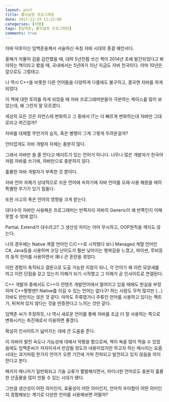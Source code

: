 ```yaml
---
layout: post
title: 폴리글랏 프로그래밍
date: 2017-12-19 11:23:00
categories: [서평]
tags: [임백준, 폴리글랏 프로그래밍]
comments: true
---
```

자바 덕후이신 임백준옹께서 서술하신 속칭 자바 시대의 종결 예언서다.

올해가 저물어 감을 감안했을 때, 대략 5년전쯤 쓰신 책이 2014년 초에 발간되었다고 봐야하는 책이라고 봤을 때, 국내에서는 5년여가 지난 지금도 자바 천국이다. 아마 10년은 앞으로도 그럴테고.

나 역시 C++을 비롯한 다른 언어들을 다양하게 다룸에도 불구하고, 결국엔 자바를 하게 되었다.

이 책에 대한 토의를 하게 되었을 때 자바 프로그래머분들이 극분하는 케이스를 많이 보았는데, 왜 그런지 잘 모르겠다.

세상의 모든 것은 자연스레 변화하고 그 중에서 IT는 더 빠르게 변화하는데 자바만 그대로라고 여긴걸까?

자바를 대체할 무언가의 습득, 혹은 병행이 그게 그렇게 두려운걸까?


안타깝게도 자바 개발자 자체는 충분히 많다. 

그래서 자바만 쓸 줄 안다고 메리트가 있는 언어가 아니다. 너무나 많은 개발자가 한국어 처럼 자바를 쓰기에, 자바만으로 충분하지 않다.

훌륭한 자바 개발자가 부족한 것 뿐이다. 


자바 언어 자체가 상대적으로 쉬운 언어에 속하기에 자바 언어를 오래 사용 해왔을 때의 특별한 무기가 있기 힘들다.

또한 사고의 폭은 언어의 영향을 크게 받는다. 

대다수의 자바만 사용해온 프로그래머는 반쪽자리 자바의 Generic이 왜 반쪽인지 이해 못할 수 밖에 없다.

Partial, Extend가 대수라고? 그 생산성 차이는 어마 무시하고, OOP원칙을 깨지도 않는다.


나의 경우에는 Native 계열 언어인 C/C++로 시작했다 보니 Managed 계열 언어인 C#, Java등을 사용하며 코딩 난이도가 훨씬 낮아지는 행복감을 느꼈고, 파이썬, 루비등의 동적 언어를 사용하면서 꽤나 큰 혼란을 겪었다.

이런 경험이 축적되고 결론으로 도출 가능한 지점이 되니, 각 언어가 왜 이런 모양새를 띄고 이런 단점을 갖고 있는지 이해가 되기 시작했고 그 이해가 곧 인사이트로 연결된다.

C++ 개발자 중에서도 C++이 컨텐츠 개발언어에서 멀어지고 있을 때에도 현실을 부정하며 C++짱짱맨!! Native를 이길 수 있는 언어는 없다구! 하는 사람도 무척 많지만 (…) 자바도 만만치는 않은 것 같다. 아마도 주류였거나 주류인 언어를 사용하고 있다는 팩트가, 뒤쳐져 있지 않다는 것을 반증한다고 느끼는 것만 같다.

임백준 씨가 주장하듯, 나 역시 새로운 언어를 통해 자바를 조금 더 잘 사용하는 쪽으로 변화시키는 촉진재로서 이용하면 좋겠다.

확실히 인사이트가 넓어지는 데에 큰 도움을 준다.

이 자바의 발전 속도나 가능성에 대해서 악평을 함으로써, 책이 욕을 많이 먹을 수 있었음에도 임백준씨가 저자이셔서 반감될 정도의 내용이었지만 하고자 하는 메시지는 요즘 시대는 과거처럼 한가지 언어가 오랜 기간에 거쳐 전파되고 발전되고 있지 않음을 의미한다고 본다.

패키지 매니저가 일반화되고 기술 교류가 활발해지면서, 마이너한 언어로도 충분히 훌륭한 산출물을 많이 만들 수 있는 시대가 됐다.

그만큼 생산성이 어떤 의미인지, 효율성이 어떤 의미인지, 언어적 우아함이 어떤 의미인지 경험해보는 계기로 다양한 언어를 사용해보면 어떨까?
